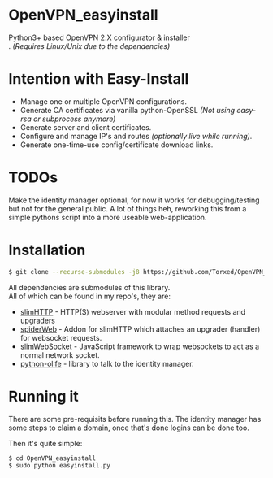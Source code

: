 OpenVPN_easyinstall
===================

Python3+ based OpenVPN 2.X configurator &amp; installer<br>.
*(Requires Linux/Unix due to the dependencies)*

Intention with Easy-Install
============

 - Manage one or multiple OpenVPN configurations.
 - Generate CA certificates via vanilla python-OpenSSL *(Not using easy-rsa or subprocess anymore)*
 - Generate server and client certificates.
 - Configure and manage IP's and routes *(optionally live while running)*.
 - Generate one-time-use config/certificate download links.

TODOs
=====

Make the identity manager optional, for now it works for debugging/testing but not for the general public.
A lot of things heh, reworking this from a simple pythons script into a more useable web-application.

Installation
=======

```bash
$ git clone --recurse-submodules -j8 https://github.com/Torxed/OpenVPN_easyinstall.git
```

All dependencies are submodules of this library.<br>
All of which can be found in my repo's, they are:

 * [slimHTTP](https://github.com/Torxed/slimHTTP.git) - HTTP(S) webserver with modular method requests and upgraders
 * [spiderWeb](https://github.com/Torxed/spiderWeb.git) - Addon for slimHTTP which attaches an upgrader (handler) for websocket requests.
 * [slimWebSocket](https://github.com/Torxed/slimWebSocket.git) - JavaScript framework to wrap websockets to act as a normal network socket.
 * [python-olife](https://github.com/Torxed/python-olife.git) - library to talk to the identity manager.

 Running it
 ==========

 There are some pre-requisits before running this.
 The identity manager has some steps to claim a domain, once that's done logins can be done too.

 Then it's quite simple:

 ```bash
 $ cd OpenVPN_easyinstall
 $ sudo python easyinstall.py
 ```

